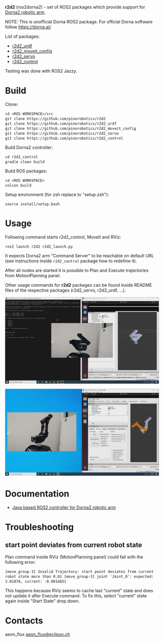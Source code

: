 **r2d2** (ros2dorna2) - set of ROS2 packages which provide support for [Dorna2 robotic arm](https://dorna.ai/).

NOTE: This is unofficial Dorna ROS2 package. For official Dorna software follow https://dorna.ai/

List of packages:

- [r2d2_urdf](https://github.com/pinorobotics/r2d2_urdf)
- [r2d2_moveit_config](https://github.com/pinorobotics/r2d2_moveit_config)
- [r2d2_servo](https://github.com/pinorobotics/r2d2_servo)
- [r2d2_control](https://github.com/pinorobotics/r2d2_control)

Testing was done with ROS2 Jazzy.

# Build

Clone:
```
cd <ROS WORKSPACE>/src
git clone https://github.com/pinorobotics/r2d2
git clone https://github.com/pinorobotics/r2d2_urdf
git clone https://github.com/pinorobotics/r2d2_moveit_config
git clone https://github.com/pinorobotics/r2d2_servo
git clone https://github.com/pinorobotics/r2d2_control
```

Build Dorna2 controller:
```
cd r2d2_control
gradle clean build
```

Build ROS packages:
```
cd <ROS WORKSPACE>
colcon build
```

Setup environment (for zsh replace to "setup.zsh"):
```
source install/setup.bash
```

# Usage

Following command starts r2d2_control, MoveIt and RViz:
```
ros2 launch r2d2 r2d2_launch.py
```
It expects Dorna2 arm "Command Server" to be reachable on default URL (see instructions inside `r2d2_control` package how to redefine it).

After all nodes are started it is possible to Plan and Execute trajectories from MotionPlanning panel.

Other usage commands for **r2d2** packages can be found inside README files of the respective packages (r2d2_servo, r2d2_urdf, ...).

[![Planning and executing trajectories with MoveIt MotionPlanning plugin](imgs/demo1.png)](https://vimeo.com/1079213239)

[![Servoing the Dorna robotic arm with teleops](imgs/demo2.png)](https://vimeo.com/1079214584)

# Documentation

- [Java based ROS2 controller for Dorna2 robotic arm](http://pinoweb.freetzi.com/jroscontrol/r2d2/index.html)

# Troubleshooting

## start point deviates from current robot state

Plan command inside RViz (MotionPlanning panel) could fail with the following error:
```
[move_group-3] Invalid Trajectory: start point deviates from current robot state more than 0.01 [move_group-3] joint 'Joint_0': expected: 3.01878, current: -0.0814851  
```

This happens because RViz seems to cache last "current" state and does not update it after Execute command.
To fix this, select "current" state again inside "Start State" drop down.

# Contacts

aeon_flux <aeon_flux@eclipso.ch>
